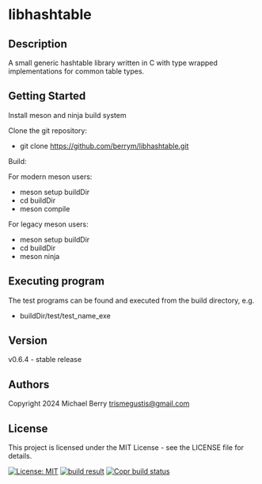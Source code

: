 # libhashtable

## Description

A small generic hashtable library written in C with type wrapped implementations for common table types.

## Getting Started

Install meson and ninja build system

Clone the git repository:

* git clone https://github.com/berrym/libhashtable.git

Build:

For modern meson users:

* meson setup buildDir
* cd buildDir
* meson compile

For legacy meson users:

* meson setup buildDir
* cd buildDir
* meson ninja


## Executing program

The test programs can be found and executed from the build directory, e.g.

* buildDir/test/test_name_exe

## Version

v0.6.4 - stable release

## Authors

Copyright 2024 Michael Berry <trismegustis@gmail.com>

## License

This project is licensed under the MIT License - see the LICENSE file for details.

[![License: MIT](https://img.shields.io/badge/License-MIT-yellow.svg)](https://opensource.org/licenses/MIT)
[![build result](https://build.opensuse.org/projects/home:berrym/packages/libhashtable-devel/badge.svg?type=default)](https://build.opensuse.org/package/show/home:berrym/libhashtable-devel)
[![Copr build status](https://copr.fedorainfracloud.org/coprs/mberry/libhashtable-devel/package/libhashtable-devel/status_image/last_build.png)](https://copr.fedorainfracloud.org/coprs/mberry/libhashtable-devel/package/libhashtable-devel/)
